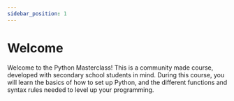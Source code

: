 ```yaml
---
sidebar_position: 1
---
```


# Welcome
Welcome to the Python Masterclass! This is a community made course, developed with secondary school students in mind.
During this course, you will learn the basics of how to set up Python, and the different functions and syntax rules needed to level up your programming.